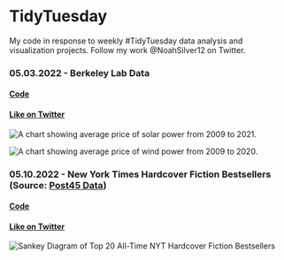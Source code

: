 # TidyTuesday
My code in response to weekly #TidyTuesday data analysis and visualization projects. Follow my work @NoahSilver12 on Twitter.

### 05.03.2022 - Berkeley Lab Data
#### [Code](https://github.com/noahsilver-are/TidyTuesday/blob/master/Code/5.3.22.R)
#### [Like on Twitter](https://twitter.com/NoahSilver12/status/1522687572102705153?s=20&t=LWpgij6f3pp85uZun9rGTg)
![A chart showing average price of solar power from 2009 to 2021.](https://github.com/noahsilver-are/TidyTuesday/blob/master/Plots/splot.png "Average Price of Solar Power")

![A chart showing average price of wind power from 2009 to 2020.](https://github.com/noahsilver-are/TidyTuesday/blob/master/Plots/wplot.png "Average Price of Wind Power")

### 05.10.2022 - New York Times Hardcover Fiction Bestsellers (Source: [Post45 Data](https://data.post45.org/our-data/))
#### [Code](https://github.com/noahsilver-are/TidyTuesday/blob/master/Code/5.10.22.R)
#### [Like on Twitter](https://twitter.com/NoahSilver12/status/1524215611693445123?s=20&t=ITtYWoKoTLsW9QwsI6GwvQ)
![Sankey Diagram of Top 20 All-Time NYT Hardcover Fiction Bestsellers](https://github.com/noahsilver-are/TidyTuesday/blob/master/Plots/nytplot.png "Top 20 NYT Hardcover Fiction Bestsellers")

